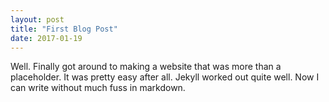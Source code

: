 ```yaml
---
layout: post
title: "First Blog Post"
date: 2017-01-19
---
```


Well. Finally got around to making a website that was more than a placeholder. 
It was pretty easy after all. Jekyll worked out quite well. Now I can write without much fuss in markdown. 
